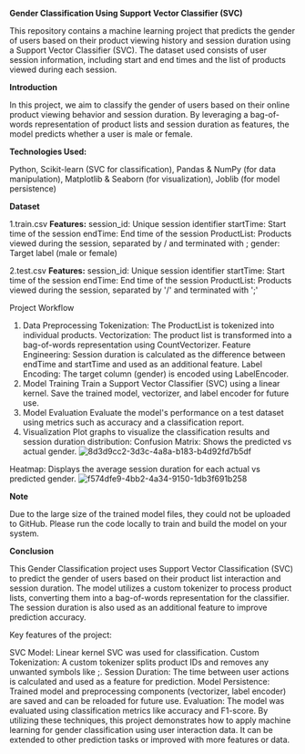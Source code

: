 **﻿Gender Classification Using Support Vector Classifier (SVC)**

This repository contains a machine learning project that predicts the gender of users based on their product viewing history and session duration using a Support Vector Classifier (SVC). The dataset used consists of user session information, including start and end times and the list of products viewed during each session.

**Introduction**

In this project, we aim to classify the gender of users based on their online product viewing behavior and session duration. By leveraging a bag-of-words representation of product lists and session duration as features, the model predicts whether a user is male or female.

**Technologies Used:**

Python,
Scikit-learn (SVC for classification),
Pandas & NumPy (for data manipulation),
Matplotlib & Seaborn (for visualization),
Joblib (for model persistence)


**Dataset**

1.train.csv
**Features:**
session_id: Unique session identifier
startTime: Start time of the session
endTime: End time of the session
ProductList: Products viewed during the session, separated by / and terminated with ;
gender: Target label (male or female)

2.test.csv
**Features:**
session_id: Unique session identifier
startTime: Start time of the session
endTime: End time of the session
ProductList: Products viewed during the session, separated by '/' and terminated with ';'


Project Workflow

1. Data Preprocessing
Tokenization: The ProductList is tokenized into individual products.
Vectorization: The product list is transformed into a bag-of-words representation using CountVectorizer.
Feature Engineering: Session duration is calculated as the difference between endTime and startTime and used as an additional feature.
Label Encoding: The target column (gender) is encoded using LabelEncoder.
2. Model Training
Train a Support Vector Classifier (SVC) using a linear kernel.
Save the trained model, vectorizer, and label encoder for future use.
3. Model Evaluation
Evaluate the model's performance on a test dataset using metrics such as accuracy and a classification report.
4. Visualization
Plot graphs to visualize the classification results and session duration distribution:
Confusion Matrix: Shows the predicted vs actual gender.
![8d3d9cc2-3d3c-4a8a-b183-b4d92fd7b5df](https://github.com/user-attachments/assets/4c0cad6a-6f0b-4991-9e18-f876ae1d7f7a)

Heatmap: Displays the average session duration for each actual vs predicted gender.
![f574dfe9-4bb2-4a34-9150-1db3f691b258](https://github.com/user-attachments/assets/015a24a6-8acc-406f-b72a-797b5c546a54)

**Note**

Due to the large size of the trained model files, they could not be uploaded to GitHub. Please run the code locally to train and build the model on your system.

**Conclusion**

This Gender Classification project uses Support Vector Classification (SVC) to predict the gender of users based on their product list interaction and session duration. The model utilizes a custom tokenizer to process product lists, converting them into a bag-of-words representation for the classifier. The session duration is also used as an additional feature to improve prediction accuracy.

Key features of the project:

SVC Model: Linear kernel SVC was used for classification.
Custom Tokenization: A custom tokenizer splits product IDs and removes any unwanted symbols like ;.
Session Duration: The time between user actions is calculated and used as a feature for prediction.
Model Persistence: Trained model and preprocessing components (vectorizer, label encoder) are saved and can be reloaded for future use.
Evaluation: The model was evaluated using classification metrics like accuracy and F1-score.
By utilizing these techniques, this project demonstrates how to apply machine learning for gender classification using user interaction data. It can be extended to other prediction tasks or improved with more features or data.

